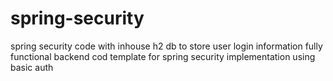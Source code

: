 # spring-security
spring security code with inhouse h2 db to store user login information fully functional backend cod template for spring security implementation using basic auth
